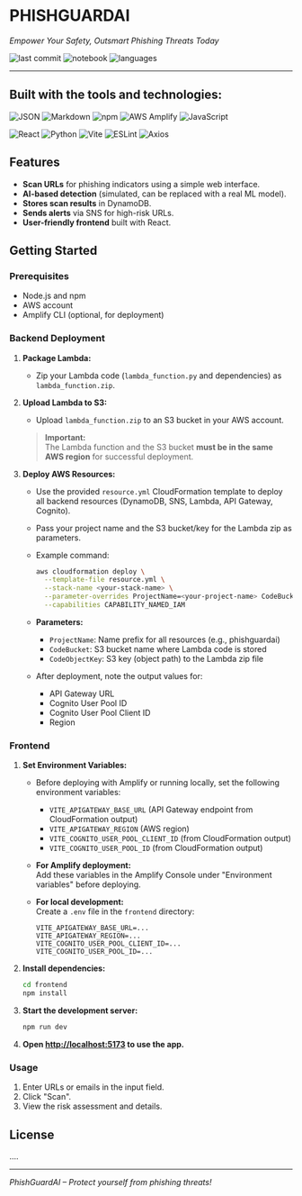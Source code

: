 # PHISHGUARDAI

*Empower Your Safety, Outsmart Phishing Threats Today*

![last commit](https://img.shields.io/badge/last%20commit-today-2ea44f)
![notebook](https://img.shields.io/badge/jupyter%20notebook-54.3%25-blue)
![languages](https://img.shields.io/badge/languages-4-blue)

---

## Built with the tools and technologies:

![JSON](https://img.shields.io/badge/-JSON-black?logo=json&logoColor=white)
![Markdown](https://img.shields.io/badge/-Markdown-white?logo=markdown&logoColor=black)
![npm](https://img.shields.io/badge/-npm-red?logo=npm&logoColor=white)
![AWS Amplify](https://img.shields.io/badge/-AWS%20Amplify-orange?logo=awsamplify&logoColor=white)
![JavaScript](https://img.shields.io/badge/-JavaScript-yellow?logo=javascript&logoColor=black)

![React](https://img.shields.io/badge/-React-61dafb?logo=react&logoColor=black)
![Python](https://img.shields.io/badge/-Python-3776AB?logo=python&logoColor=white)
![Vite](https://img.shields.io/badge/-Vite-646cff?logo=vite&logoColor=white)
![ESLint](https://img.shields.io/badge/-ESLint-4B32C3?logo=eslint&logoColor=white)
![Axios](https://img.shields.io/badge/-Axios-5A29E4?logo=axios&logoColor=white)

## Features

- **Scan URLs** for phishing indicators using a simple web interface.
- **AI-based detection** (simulated, can be replaced with a real ML model).
- **Stores scan results** in DynamoDB.
- **Sends alerts** via SNS for high-risk URLs.
- **User-friendly frontend** built with React.

## Getting Started

### Prerequisites

- Node.js and npm
- AWS account
- Amplify CLI (optional, for deployment)

### Backend Deployment

1. **Package Lambda:**
   - Zip your Lambda code (`lambda_function.py` and dependencies) as `lambda_function.zip`.

2. **Upload Lambda to S3:**
   - Upload `lambda_function.zip` to an S3 bucket in your AWS account.
   > **Important:**  
   > The Lambda function and the S3 bucket **must be in the same AWS region** for successful deployment.

3. **Deploy AWS Resources:**
   - Use the provided `resource.yml` CloudFormation template to deploy all backend resources (DynamoDB, SNS, Lambda, API Gateway, Cognito).
   - Pass your project name and the S3 bucket/key for the Lambda zip as parameters.
   - Example command:
     ```sh
     aws cloudformation deploy \
       --template-file resource.yml \
       --stack-name <your-stack-name> \
       --parameter-overrides ProjectName=<your-project-name> CodeBucket=<your-s3-bucket> CodeObjectKey=<your-lambda-zip-path> \
       --capabilities CAPABILITY_NAMED_IAM
     ```
   - **Parameters:**
     - `ProjectName`: Name prefix for all resources (e.g., phishguardai)
     - `CodeBucket`: S3 bucket name where Lambda code is stored
     - `CodeObjectKey`: S3 key (object path) to the Lambda zip file

   - After deployment, note the output values for:
     - API Gateway URL
     - Cognito User Pool ID
     - Cognito User Pool Client ID
     - Region

### Frontend

1. **Set Environment Variables:**
   - Before deploying with Amplify or running locally, set the following environment variables:
     - `VITE_APIGATEWAY_BASE_URL` (API Gateway endpoint from CloudFormation output)
     - `VITE_APIGATEWAY_REGION` (AWS region)
     - `VITE_COGNITO_USER_POOL_CLIENT_ID` (from CloudFormation output)
     - `VITE_COGNITO_USER_POOL_ID` (from CloudFormation output)

   - **For Amplify deployment:**  
     Add these variables in the Amplify Console under "Environment variables" before deploying.

   - **For local development:**  
     Create a `.env` file in the `frontend` directory:
     ```
     VITE_APIGATEWAY_BASE_URL=...
     VITE_APIGATEWAY_REGION=...
     VITE_COGNITO_USER_POOL_CLIENT_ID=...
     VITE_COGNITO_USER_POOL_ID=...
     ```

2. **Install dependencies:**
    ```sh
    cd frontend
    npm install
    ```

3. **Start the development server:**
    ```sh
    npm run dev
    ```

4. **Open [http://localhost:5173](http://localhost:5173) to use the app.**

### Usage

1. Enter URLs or emails in the input field.
2. Click "Scan".
3. View the risk assessment and details.

## License

....

---

*PhishGuardAI – Protect yourself from phishing threats!*
